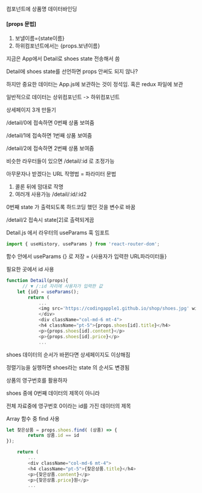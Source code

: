 <Detail /> 컴포넌트에 상품명 데이터바인딩

#### [props 문법]

1. 보낼이름={state이름}
2. 하위컴포넌트에서는 {props.보낸이름}



지금은 App에서 Detail로 shoes state 전송해서 씀

Detail에 shoes state를 선언하면 props 안써도 되지 않나?

하지만 중요한 데이터는 App.js에 보관하는 것이 정석임. 혹은 redux 파일에 보관

일반적으로 데이터는 상위컴포넌트 -> 하위컴포넌트



상세페이지 3개 만들기

/detail/0에 접속하면 0번째 상품 보여줌

/detail/1에 접속하면 1번째 상품 보여줌

/detail/2에 접속하면 2번째 상품 보여줌



비슷한 라우터들이 있으면 /detail/:id 로 조정가능

아무문자나 받겠다는 URL 작명법 = 파라미터 문법

1. 콜론 뒤에 맘대로 작명
2. 여러개 사용가능 /detail/:id/:id2



0번째 state 가 출력되도록 하드코딩 했던 것을 변수로 바꿈

/detail/2 접속시 state[2]로 출력되게끔

Detail.js 에서 라우터의 useParams 훅 임포트

```js
import { useHistory, useParams } from 'react-router-dom';
```



함수 안에서 useParams {} 로 저장 = {사용자가 입력한 URL파라미터들}

필요한 곳에서 id 사용

```js
function Detail(props){
      // ▼ /:id 자리에 사용자가 입력한 값
    let {id} = useParams();
        return (
			...
            <img src='https://codingapple1.github.io/shop/shoes.jpg' width="100%" />
            </div>
            <div className="col-md-6 mt-4">
            <h4 className="pt-5">{props.shoes[id].title}</h4>
            <p>{props.shoes[id].content}</p>
            <p>{props.shoes[id].price}</p>
			...
```



shoes 데이터의 순서가 바뀐다면 상세페이지도 이상해짐

정렬기능을 실행하면 shoes라는 state 의 순서도 변경됨

상품의 영구번호를 활용하자

shoes 중에 0번째 데이터의 제목이 아니라

전체 자료중에 영구번호 0이라는 id를 가진 데이터의 제목

Array 함수 중 find 사용

```js
let 찾은상품 = props.shoes.find( (상품) => {
        return 상품.id == id
});

    return (
		...
        <div className="col-md-6 mt-4">
        <h4 className="pt-5">{찾은상품.title}</h4>
		<p>{찾은상품.content}</p>
		<p>{찾은상품.price}원</p>
		...
```

